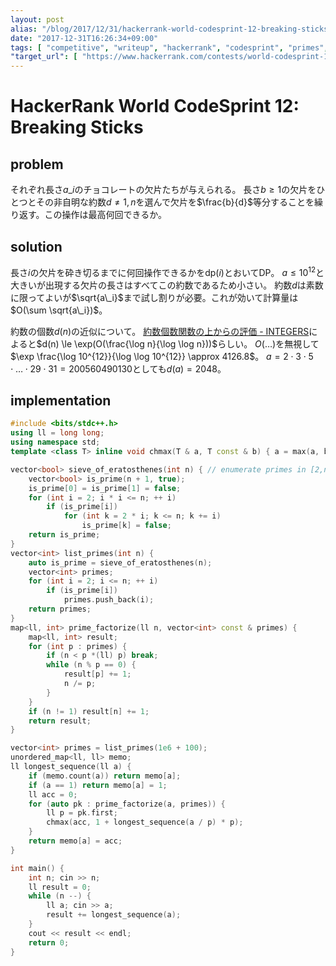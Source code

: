 ```yaml
---
layout: post
alias: "/blog/2017/12/31/hackerrank-world-codesprint-12-breaking-sticks/"
date: "2017-12-31T16:26:34+09:00"
tags: [ "competitive", "writeup", "hackerrank", "codesprint", "primes", "dp" ]
"target_url": [ "https://www.hackerrank.com/contests/world-codesprint-12/challenges/breaking-sticks" ]
---
```


# HackerRank World CodeSprint 12: Breaking Sticks

## problem

それぞれ長さ$a\_i$のチョコレートの欠片たちが与えられる。
長さ$b \ge 1$の欠片をひとつとその非自明な約数$d \ne 1, n$を選んで欠片を$\frac{b}{d}$等分することを繰り返す。この操作は最高何回できるか。

## solution

長さ$i$の欠片を砕き切るまでに何回操作できるかを$\mathrm{dp}(i)$とおいてDP。
$a \le 10^{12}$と大きいが出現する欠片の長さはすべてこの約数であるため小さい。
約数$d$は素数に限ってよいが$\sqrt{a\_i}$まで試し割りが必要。これが効いて計算量は$O(\sum \sqrt{a\_i})$。

約数の個数$d(n)$の近似について。
[約数個数関数の上からの評価 - INTEGERS](http://integers.hatenablog.com/entry/2016/07/20/015425)によると$d(n) \le \exp(O(\frac{\log n}{\log \log n}))$らしい。
$O(\dots)$を無視して$\exp \frac{\log 10^{12}}{\log \log 10^{12}} \approx 4126.8$。
$a = 2 \cdot 3 \cdot 5 \cdot \dots \cdot 29 \cdot 31 = 200560490130$としても$d(a) = 2048$。

## implementation

``` c++
#include <bits/stdc++.h>
using ll = long long;
using namespace std;
template <class T> inline void chmax(T & a, T const & b) { a = max(a, b); }

vector<bool> sieve_of_eratosthenes(int n) { // enumerate primes in [2,n] with O(n log log n)
    vector<bool> is_prime(n + 1, true);
    is_prime[0] = is_prime[1] = false;
    for (int i = 2; i * i <= n; ++ i)
        if (is_prime[i])
            for (int k = 2 * i; k <= n; k += i)
                is_prime[k] = false;
    return is_prime;
}
vector<int> list_primes(int n) {
    auto is_prime = sieve_of_eratosthenes(n);
    vector<int> primes;
    for (int i = 2; i <= n; ++ i)
        if (is_prime[i])
            primes.push_back(i);
    return primes;
}
map<ll, int> prime_factorize(ll n, vector<int> const & primes) {
    map<ll, int> result;
    for (int p : primes) {
        if (n < p *(ll) p) break;
        while (n % p == 0) {
            result[p] += 1;
            n /= p;
        }
    }
    if (n != 1) result[n] += 1;
    return result;
}

vector<int> primes = list_primes(1e6 + 100);
unordered_map<ll, ll> memo;
ll longest_sequence(ll a) {
    if (memo.count(a)) return memo[a];
    if (a == 1) return memo[a] = 1;
    ll acc = 0;
    for (auto pk : prime_factorize(a, primes)) {
        ll p = pk.first;
        chmax(acc, 1 + longest_sequence(a / p) * p);
    }
    return memo[a] = acc;
}

int main() {
    int n; cin >> n;
    ll result = 0;
    while (n --) {
        ll a; cin >> a;
        result += longest_sequence(a);
    }
    cout << result << endl;
    return 0;
}
```
